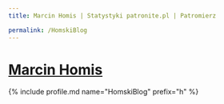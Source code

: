 ```yaml
---
title: Marcin Homis | Statystyki patronite.pl | Patromierz

permalink: /HomskiBlog
---
```


# [Marcin Homis](https://patronite.pl/HomskiBlog)

{% include profile.md name="HomskiBlog" prefix="h" %}
